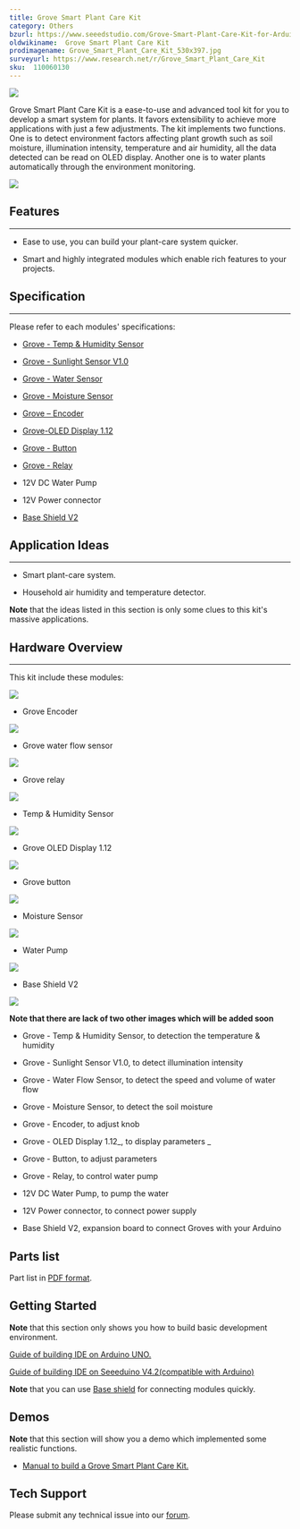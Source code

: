 ```yaml
---
title: Grove Smart Plant Care Kit
category: Others
bzurl: https://www.seeedstudio.com/Grove-Smart-Plant-Care-Kit-for-Arduino-p-2528.html
oldwikiname:  Grove Smart Plant Care Kit
prodimagename: Grove_Smart_Plant_Care_Kit_530x397.jpg
surveyurl: https://www.research.net/r/Grove_Smart_Plant_Care_Kit
sku:  110060130
---
```

![]( https://github.com/SeeedDocument/Grove_Smart_Plant_Care_Kit/raw/master/img/Grove_Smart_Plant_Care_Kit_530x397.jpg)

Grove Smart Plant Care Kit is a ease-to-use and advanced tool kit for you to develop a smart system for plants.
It favors  extensibility to achieve more applications with just a few adjustments.
The kit implements two functions. One is to detect environment factors affecting plant growth such as soil moisture, illumination intensity, temperature and air humidity, all the data detected can be read on OLED display. Another one is to water plants automatically through the environment monitoring.

[![](https://github.com/SeeedDocument/Seeed-WiKi/raw/master/docs/images/300px-Get_One_Now_Banner-ragular.png)](https://www.seeedstudio.com/Grove-Smart-Plant-Care-Kit-for-Arduino-p-2528.html)

##  Features
---
*   Ease to use, you can build your plant-care system quicker.

*   Smart and highly integrated modules which enable rich features to your projects.

##  Specification
---
Please refer to each modules' specifications:

*   [Grove - Temp &amp; Humidity Sensor](/Grove-TemperatureAndHumidity_Sensor/#specifications)

*   [Grove - Sunlight Sensor V1.0](/Grove-Sunlight_Sensor)

*   [Grove - Water Sensor](/Grove-Water_Sensor)

*   [Grove - Moisture Sensor](http://wiki.seeedstudio.com/Grove-Moisture_Sensor/#specification)

*   [Grove – Encoder](/Grove-Encoder#Specification)

*   [Grove-OLED Display 1.12](/Grove-OLED_Display_1.12inch#Specification)

*   [Grove - Button](/Grove-Button#Introduction)

*   [Grove - Relay](/Grove-Relay#Specifications)

*   12V DC Water Pump

*   12V Power connector

*   [Base Shield V2](/Base_Shield_V2)

##  Application Ideas
---
*   Smart plant-care system.

*   Household air humidity and temperature detector.

**Note** that the ideas listed in this section is only some clues to this kit's  massive applications.

##  Hardware Overview
---
This kit include these modules:

![]( https://github.com/SeeedDocument/Grove_Smart_Plant_Care_Kit/raw/master/img/Grove_Encoder_530x397.jpg)

- Grove Encoder

![]( https://github.com/SeeedDocument/Grove_Smart_Plant_Care_Kit/raw/master/img/Grove_water_flow_sensor_530x397.jpg)

- Grove water flow sensor

![]( https://github.com/SeeedDocument/Grove_Smart_Plant_Care_Kit/raw/master/img/Grove_relay_530x397.jpg)

- Grove relay

![]( https://github.com/SeeedDocument/Grove_Smart_Plant_Care_Kit/raw/master/img/Temp_And_Humidity_Sensor.jpg)

- Temp &amp; Humidity Sensor

![]( https://github.com/SeeedDocument/Grove_Smart_Plant_Care_Kit/raw/master/img/Grove_OLED_Display_1.12_image.530x432.jpg)

- Grove OLED Display 1.12

![]( https://github.com/SeeedDocument/Grove_Smart_Plant_Care_Kit/raw/master/img/Grove_button.530x397.jpg)

- Grove button

![]( https://github.com/SeeedDocument/Grove_Smart_Plant_Care_Kit/raw/master/img/Moisture_Sensor_530x397.jpg)

- Moisture Sensor

![]( https://github.com/SeeedDocument/Grove_Smart_Plant_Care_Kit/raw/master/img/Water_Pump_530x397.jpg)

- Water Pump

![]( https://github.com/SeeedDocument/Grove_Smart_Plant_Care_Kit/raw/master/img/Base_Shield_V2_image.530x397.jpg)

- Base Shield V2

![]( https://github.com/SeeedDocument/Grove_Smart_Plant_Care_Kit/raw/master/img/Power_connector_600x600.jpg)

**Note that there are lack of two other images which will be added soon**

*   Grove - Temp &amp; Humidity Sensor, to detection the temperature &amp; humidity

*   Grove - Sunlight Sensor V1.0, to detect illumination intensity
*   Grove - Water Flow Sensor, to detect the speed and volume of water flow

*   Grove - Moisture Sensor, to detect the soil moisture
*   Grove - Encoder, to adjust knob

*   Grove - OLED Display 1.12_, to display parameters _

*   Grove - Button, to adjust parameters
*   Grove - Relay, to control water pump

*   12V DC Water Pump, to pump the water

*   12V Power connector, to connect power supply

*   Base Shield V2, expansion board to connect Groves with your Arduino

##  Parts list

Part list in [PDF format](https://github.com/SeeedDocument/Grove_Smart_Plant_Care_Kit/raw/master/res/Part_list_grove_smart_plant_care_kit_processed.pdf).

##  Getting Started

**Note** that this section only shows you how to build basic development environment.

[Guide of building IDE on Arduino UNO.](https://www.arduino.cc/en/Guide/HomePage)

[Guide of building IDE on Seeeduino V4.2(compatible with Arduino)](/Seeeduino_v4.2)

**Note** that you can use [Base shield](/Base_Shield_V2 "Base_Shield_V2") for connecting modules quickly.

##  Demos

**Note** that this section will show you a demo which implemented some realistic functions.

- [Manual to build a Grove Smart Plant Care Kit.](https://github.com/SeeedDocument/Grove_Smart_Plant_Care_Kit/raw/master/res/Grove_Smart_Plant_Care_Kit_Manual_Final_S.pdf)

## Tech Support
Please submit any technical issue into our [forum](http://forum.seeedstudio.com/). 